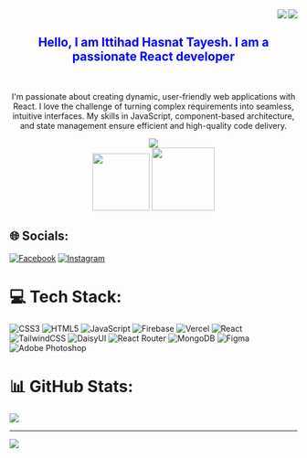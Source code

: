 <img align="right" src="https://visitor-badge.laobi.icu/badge?page_id=tayesh.tayesh" />
<div align="right" style="color: green;">
  <img src="https://i.ibb.co/WP0VBFt/Untitled-1.png"/>
</div>
<div align="center">
  <h2 style="color:blue;">Hello, I am Ittihad Hasnat Tayesh. I am a passionate React developer</h2>
  <br>
  <p>
    I'm passionate about creating dynamic, user-friendly web applications with React. I love the challenge of turning complex requirements into seamless, intuitive interfaces. My skills in JavaScript, component-based architecture, and state management ensure efficient and high-quality code delivery.
  </p>
</div>
<div align="center">
  <img src="https://github-readme-streak-stats.herokuapp.com/?user=tayesh&theme=blue_navy&hide_border=true"/>

</div>
<div align="center">
  <img width="100px" src="https://i.ibb.co/jGzFdGR/image.png"/>
  <img width="110px" src="https://i.ibb.co/G7WZVZr/image.png"/>
</div>

## 🌐 Socials:
[![Facebook](https://img.shields.io/badge/Facebook-%231877F2.svg?logo=Facebook&logoColor=white)](https://facebook.com/ittihad.hasnat.CSE.PUST) [![Instagram](https://img.shields.io/badge/Instagram-%23E4405F.svg?logo=Instagram&logoColor=white)](https://instagram.com/itsmeittihadhasnat) 

# 💻 Tech Stack:
![CSS3](https://img.shields.io/badge/css3-%231572B6.svg?style=for-the-badge&logo=css3&logoColor=white) ![HTML5](https://img.shields.io/badge/html5-%23E34F26.svg?style=for-the-badge&logo=html5&logoColor=white) ![JavaScript](https://img.shields.io/badge/javascript-%23323330.svg?style=for-the-badge&logo=javascript&logoColor=%23F7DF1E) ![Firebase](https://img.shields.io/badge/firebase-%23039BE5.svg?style=for-the-badge&logo=firebase) ![Vercel](https://img.shields.io/badge/vercel-%23000000.svg?style=for-the-badge&logo=vercel&logoColor=white) ![React](https://img.shields.io/badge/react-%2320232a.svg?style=for-the-badge&logo=react&logoColor=%2361DAFB) ![TailwindCSS](https://img.shields.io/badge/tailwindcss-%2338B2AC.svg?style=for-the-badge&logo=tailwind-css&logoColor=white) ![DaisyUI](https://img.shields.io/badge/daisyui-5A0EF8?style=for-the-badge&logo=daisyui&logoColor=white) ![React Router](https://img.shields.io/badge/React_Router-CA4245?style=for-the-badge&logo=react-router&logoColor=white) ![MongoDB](https://img.shields.io/badge/MongoDB-%234ea94b.svg?style=for-the-badge&logo=mongodb&logoColor=white) ![Figma](https://img.shields.io/badge/figma-%23F24E1E.svg?style=for-the-badge&logo=figma&logoColor=white) ![Adobe Photoshop](https://img.shields.io/badge/adobe%20photoshop-%2331A8FF.svg?style=for-the-badge&logo=adobe%20photoshop&logoColor=white)
# 📊 GitHub Stats:

![](https://github-readme-stats.vercel.app/api/top-langs/?username=tayesh&theme=blue_navy&hide_border=true&include_all_commits=false&count_private=false&layout=compact)

---
[![](https://visitcount.itsvg.in/api?id=tayesh&icon=0&color=0)](https://visitcount.itsvg.in)

<!-- Proudly created with GPRM ( https://gprm.itsvg.in ) -->
